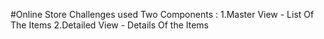 #Online Store Challenges
used Two Components :
1.Master View - List Of The Items
2.Detailed View - Details Of the Items
